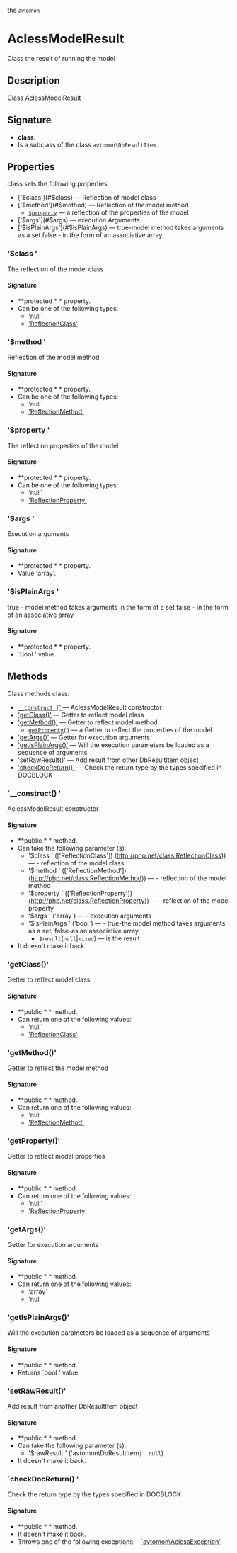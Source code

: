 the <small>avtomon</small>

AclessModelResult
=================

Class the result of running the model

Description
-----------

Class AclessModelResult

Signature
---------

- **class**.
- Is a subclass of the class `avtomon\DbResultItem`.

Properties
----------

class sets the following properties:

- ['$class'](#$class) &mdash; Reflection of model class
- ['$method'](#$method) &mdash; Reflection of the model method
  - [`$property`](#$property) &mdash; a reflection of the properties of the model
- ['$args'](#$args) &mdash; execution Arguments
- ['$isPlainArgs'](#$isPlainArgs) &mdash; true-model method takes arguments as a set
false - in the form of an associative array

### '$class '<a name= "class" ></a>

The reflection of the model class

#### Signature

- **protected * * property.
- Can be one of the following types:
    - 'null`
    - ['ReflectionClass'](http://php.net/class.ReflectionClass)

### '$method '<a name= "method" ></a>

Reflection of the model method

#### Signature

- **protected * * property.
- Can be one of the following types:
    - 'null`
    - ['ReflectionMethod'](http://php.net/class.ReflectionMethod)

### '$property '<a name= "property" ></a>

The reflection properties of the model

#### Signature

- **protected * * property.
- Can be one of the following types:
    - 'null`
    - ['ReflectionProperty'](http://php.net/class.ReflectionProperty)

### '$args '<a name= "args" ></a>

Execution arguments

#### Signature

- **protected * * property.
- Value 'array'.

### '$isPlainArgs '<a name= "isPlainArgs" ></a>

true - model method takes arguments in the form of a set
false - in the form of an associative array

#### Signature

- **protected * * property.
- `Bool ' value.

Methods
-------

Class methods class:

  - [`__construct (`' ](#__construct) &mdash; AclessModelResult constructor
- ['getClass()'](#getClass) &mdash; Getter to reflect model class
- ['getMethod()'](#getMethod) &mdash; Getter to reflect model method
  - [`getProperty()`](#getProperty) &mdash; a Getter to reflect the properties of the model
- ['getArgs()'](#getArgs) &mdash; Getter for execution arguments
- ['getIsPlainArgs()'](#getIsPlainArgs) &mdash; Will the execution parameters be loaded as a sequence of arguments
- ['setRawResult()'](#setRawResult) &mdash; Add result from other DbResultItem object
- ['checkDocReturn()'](#checkDocReturn) &mdash; Check the return type by the types specified in DOCBLOCK

### `__construct() '<a name= "__construct " ></a>

AclessModelResult constructor

#### Signature

- **public * * method.
- Can take the following parameter (s):
    - '$class ' (['ReflectionClass']) (http://php.net/class.ReflectionClass)) &mdash; - reflection of the model class
    - '$method ' (['ReflectionMethod']) (http://php.net/class.ReflectionMethod)) &mdash; - reflection of the model method
    - '$property ' (['ReflectionProperty']) (http://php.net/class.ReflectionProperty)) &mdash; - reflection of the model property
    - '$args ' ('array`) &mdash; - execution arguments
    - '$isPlainArgs ' ('bool`) &mdash; - true-the model method takes arguments as a set, false-as an associative array
    	- `$result`(`null`|`mixed`) &mdash; is the result
- It doesn't make it back.

### 'getClass()' <a name= 'getClass' ></a>

Getter to reflect model class

#### Signature

- **public * * method.
- Can return one of the following values:
    - 'null`
    - ['ReflectionClass'](http://php.net/class.ReflectionClass)

### 'getMethod()' <a name= "getMethod" ></a>

Getter to reflect the model method

#### Signature

- **public * * method.
- Can return one of the following values:
    - 'null`
    - ['ReflectionMethod'](http://php.net/class.ReflectionMethod)

### 'getProperty()' <a name= 'getProperty' ></a>

Getter to reflect model properties

#### Signature

- **public * * method.
- Can return one of the following values:
    - 'null`
    - ['ReflectionProperty'](http://php.net/class.ReflectionProperty)

### 'getArgs()' <a name= "getArgs" ></a>

Getter for execution arguments

#### Signature

- **public * * method.
- Can return one of the following values:
    - 'array`
    - 'null`

### 'getIsPlainArgs()' <a name= 'getIsPlainArgs' ></a>

Will the execution parameters be loaded as a sequence of arguments

#### Signature

- **public * * method.
- Returns `bool ' value.

### 'setRawResult()' <a name= "setRawResult" ></a>

Add result from another DbResultItem object

#### Signature

- **public * * method.
- Can take the following parameter (s):
    - '$rawResult ' ('avtomon\DbResultItem`|' null`)
- It doesn't make it back.

### `checkDocReturn() '<a name= 'checkDocReturn' ></a>

Check the return type by the types specified in DOCBLOCK

#### Signature

- **public * * method.
- It doesn't make it back.
- Throws one of the following exceptions:
      - [`avtomon\AclessException'](../avtomon/AclessException.md)

